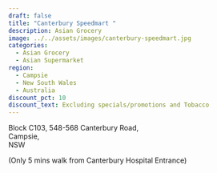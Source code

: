 ```yaml
---
draft: false
title: "Canterbury Speedmart "
description: Asian Grocery
image: ../../assets/images/canterbury-speedmart.jpg
categories:
  - Asian Grocery
  - Asian Supermarket
region:
  - Campsie
  - New South Wales
  - Australia
discount_pct: 10
discount_text: Excluding specials/promotions and Tobacco
---
```

Block C103, 548-568 Canterbury Road, \
Campsie,\
NSW

(Only 5 mins walk from Canterbury Hospital Entrance)
